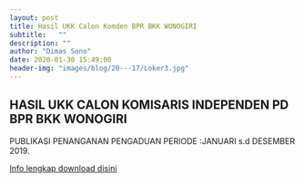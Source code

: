 ```yaml
---
layout: post
title: Hasil UKK Calon Komden BPR BKK WONOGIRI
subtitle:   ""
description: ""
author: "Dimas Sono"
date: 2020-01-30 15:49:00
header-img: "images/blog/20---17/Loker3.jpg"
---
```



## HASIL UKK CALON KOMISARIS INDEPENDEN PD BPR BKK WONOGIRI
PUBLIKASI PENANGANAN PENGADUAN PERIODE :JANUARI s.d DESEMBER 2019.

[Info lengkap download disini](/publikasi/2020/publikasi_penanganan_pengaduan.pdf)


